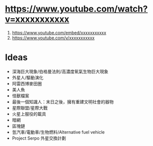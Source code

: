 https://www.youtube.com/watch?v=xxxxxxxxxxx
=====
1. https://www.youtube.com/embed/xxxxxxxxxxx
2. https://www.youtube.com/v/xxxxxxxxxxx

Ideas
=====
* 深海巨大現象/伯格曼法則/高濃度氧氣生物巨大現象
* 外星人/驅動演化
* 阿雷西博麥田圈
* 美人魚
* 怪獸檔案
* 最後一個知識人：末日之後，擁有重建文明社會的器物
* 星際聯盟/星際大戰
* 火星上服役的載具
* 暗網
* 區塊鏈
* 氫汽車/電動車/生物燃料/Alternative fuel vehicle
* Project Serpo 外星交換計劃
